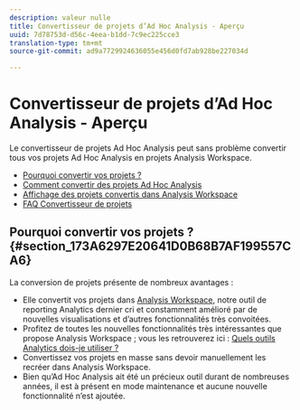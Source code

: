```yaml
---
description: valeur nulle
title: Convertisseur de projets d’Ad Hoc Analysis - Aperçu
uuid: 7d78753d-d56c-4eea-b1dd-7c9ec225cce3
translation-type: tm+mt
source-git-commit: ad9a7729924636055e456d0fd7ab928be227034d

---
```



# Convertisseur de projets d’Ad Hoc Analysis - Aperçu

Le convertisseur de projets Ad Hoc Analysis peut sans problème convertir tous vos projets Ad Hoc Analysis en projets Analysis Workspace.

* [Pourquoi convertir vos projets ?](/help/analyze/ad-hoc-analysis/c-aha-project-converter/aha2aw-overview.md#section_173A6297E20641D0B68B7AF199557CA6)
* [Comment convertir des projets Ad Hoc Analysis](/help/analyze/ad-hoc-analysis/c-aha-project-converter/aha2aw-workflow.md#topic_5A55F73488704C5D8E42CDD04B5984DE)
* [Affichage des projets convertis dans Analysis Workspace](/help/analyze/ad-hoc-analysis/c-aha-project-converter/view-projects-workspace.md)
* [FAQ Convertisseur de projets](/help/analyze/ad-hoc-analysis/c-aha-project-converter/aha2aw-converter-faq.md#topic_8231595303AD403E9322645A63632D57)

## Pourquoi convertir vos projets ? {#section_173A6297E20641D0B68B7AF199557CA6}

La conversion de projets présente de nombreux avantages :

* Elle convertit vos projets dans [Analysis Workspace](https://docs.adobe.com/content/help/en/analytics/analyze/analysis-workspace/home.html), notre outil de reporting Analytics dernier cri et constamment amélioré par de nouvelles visualisations et d’autres fonctionnalités très convoitées.
* Profitez de toutes les nouvelles fonctionnalités très intéressantes que propose Analysis Workspace ; vous les retrouverez ici : [Quels outils Analytics dois-je utiliser ?](https://docs.adobe.com/content/help/en/analytics/admin/admin-overview/which-analytics-tool.html)
* Convertissez vos projets en masse sans devoir manuellement les recréer dans Analysis Workspace.
* Bien qu’Ad Hoc Analysis ait été un précieux outil durant de nombreuses années, il est à présent en mode maintenance et aucune nouvelle fonctionnalité n’est ajoutée.

